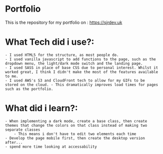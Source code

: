 # Portfolio

This is the repository for my portfolio on : https://sjrdev.uk

# What Tech did i use?:

    - I used HTML5 for the structure, as most people do.
    - I used vanilla javascript to add functions to the page, such as the dropdown menu, the light/dark mode switch and the landing page.
    - I used SASS in place of base CSS due to personal interest. Whilst it worked great, I think I didn't make the most of the features available to me.
    - I used AWS's S3 and CloudFront tech to allow for my GIFs to be stored on the cloud. - This dramatically improves load times for pages such as the portfolio.

# What did i learn?:

    - When implementing a dark mode, create a base class, then create themes that change the colors on that class instead of making two separate classes
        - This means i don't have to edit two elements each time
    - Develop the page mobile first, then create the desktop version after...
    - spend more time looking at accessability
